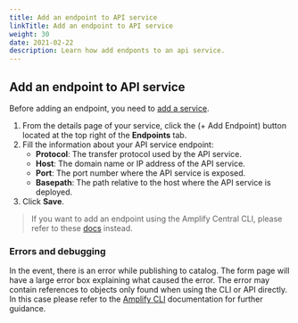 ```yaml
---
title: Add an endpoint to API service
linkTitle: Add an endpoint to API service
weight: 30
date: 2021-02-22
description: Learn how add endponts to an api service.
---
```


## Add an endpoint to API service

Before adding an endpoint, you need to [add a service](/docs/central/env_gw_mgmt/add_api_service).

1. From the details page of your service, click the (+ Add Endpoint) button located at the top right of the **Endpoints** tab.
2. Fill the information about your API service endpoint:
    * **Protocol**: The transfer protocol used by the API service.
    * **Host**: The domain name or IP address of the API service.
    * **Port**: The port number where the API service is exposed.
    * **Basepath**: The path relative to the host where the API service is deployed.
3. Click **Save**.

> If you want to add an endpoint using the Amplify Central CLI, please refer to these [docs](/docs/central/cli_central/cli_publish) instead.
  
### Errors and debugging

In the event, there is an error while publishing to catalog. The form page will have a large error box explaining what caused the error. The error may contain references to objects only found when using the CLI or API directly. In this case please refer to the [Amplify CLI](/docs/central/cli_central/cli_publish) documentation for further guidance.
